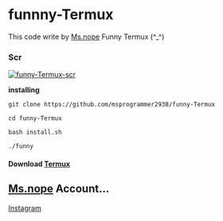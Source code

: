 # funnny-Termux

This code write by [Ms.nope](https://github.com/msprogrammer2938)
Funny Termux (^_^)

### Scr
[![funny-Termux-scr](https://user-images.githubusercontent.com/78996423/118414227-9a116100-b6b8-11eb-8074-5289641d3c38.jpeg)](https://github.com/msprogrammer2938/funny-Termux)

**installing**
```
git clone https://github.com/msprogrammer2938/funny-Termux

cd funny-Termux

bash install.sh

./funny
```
#### Download [Termux](https://play.google.com/store/apps/details?id=com.termux&hl=en&gl=US)

## [Ms.nope](https://github.com/msprogrammer2938) Account...
[Instagram](https://instagram.com/programmer2938)

